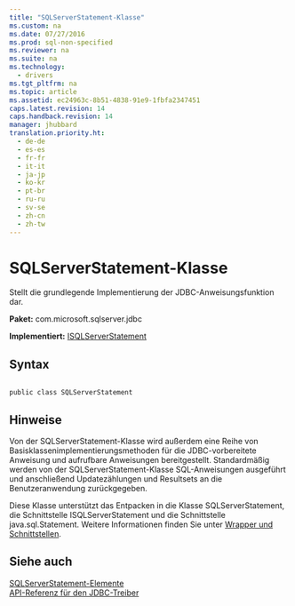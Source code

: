 ```yaml
---
title: "SQLServerStatement-Klasse"
ms.custom: na
ms.date: 07/27/2016
ms.prod: sql-non-specified
ms.reviewer: na
ms.suite: na
ms.technology: 
  - drivers
ms.tgt_pltfrm: na
ms.topic: article
ms.assetid: ec24963c-8b51-4838-91e9-1fbfa2347451
caps.latest.revision: 14
caps.handback.revision: 14
manager: jhubbard
translation.priority.ht: 
  - de-de
  - es-es
  - fr-fr
  - it-it
  - ja-jp
  - ko-kr
  - pt-br
  - ru-ru
  - sv-se
  - zh-cn
  - zh-tw
---
```

# SQLServerStatement-Klasse
  Stellt die grundlegende Implementierung der JDBC\-Anweisungsfunktion dar.  
  
 **Paket:** com.microsoft.sqlserver.jdbc  
  
 **Implementiert:** [ISQLServerStatement](../content/ISQLServerStatement-Interface.md)  
  
## Syntax  
  
```  
  
public class SQLServerStatement  
```  
  
## Hinweise  
 Von der SQLServerStatement\-Klasse wird außerdem eine Reihe von Basisklassenimplementierungsmethoden für die JDBC\-vorbereitete Anweisung und aufrufbare Anweisungen bereitgestellt. Standardmäßig werden von der SQLServerStatement\-Klasse SQL\-Anweisungen ausgeführt und anschließend Updatezählungen und Resultsets an die Benutzeranwendung zurückgegeben.  
  
 Diese Klasse unterstützt das Entpacken in die Klasse SQLServerStatement, die Schnittstelle ISQLServerStatement und die Schnittstelle  java.sql.Statement. Weitere Informationen finden Sie unter [Wrapper und Schnittstellen](../content/Wrappers-and-Interfaces.md).  
  
## Siehe auch  
 [SQLServerStatement-Elemente](../content/SQLServerStatement-Members.md)   
 [API-Referenz für den JDBC-Treiber](../content/JDBC-Driver-API-Reference.md)  
  
  
